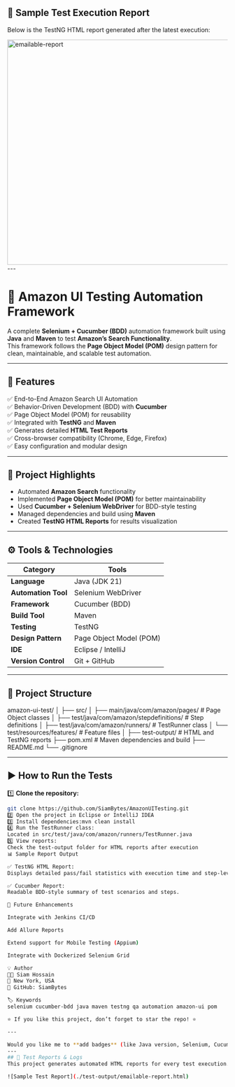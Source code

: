 ## 🧾 Sample Test Execution Report
Below is the TestNG HTML report generated after the latest execution:

<img width="693" height="515" alt="emailable-report" src="https://github.com/user-attachments/assets/4810c265-694d-4652-9d02-0a278e54200f" />
---

# 🧪 Amazon UI Testing Automation Framework  

A complete **Selenium + Cucumber (BDD)** automation framework built using **Java** and **Maven** to test **Amazon’s Search Functionality**.  
This framework follows the **Page Object Model (POM)** design pattern for clean, maintainable, and scalable test automation.  

---

## 🚀 Features  
✅ End-to-End Amazon Search UI Automation  
✅ Behavior-Driven Development (BDD) with **Cucumber**  
✅ Page Object Model (POM) for reusability  
✅ Integrated with **TestNG** and **Maven**  
✅ Generates detailed **HTML Test Reports**  
✅ Cross-browser compatibility (Chrome, Edge, Firefox)  
✅ Easy configuration and modular design  

---

## 🧠 Project Highlights  
- Automated **Amazon Search** functionality  
- Implemented **Page Object Model (POM)** for better maintainability  
- Used **Cucumber + Selenium WebDriver** for BDD-style testing  
- Managed dependencies and build using **Maven**  
- Created **TestNG HTML Reports** for results visualization  

---

## ⚙️ Tools & Technologies  
| Category | Tools |
|-----------|-------|
| **Language** | Java (JDK 21) |
| **Automation Tool** | Selenium WebDriver |
| **Framework** | Cucumber (BDD) |
| **Build Tool** | Maven |
| **Testing** | TestNG |
| **Design Pattern** | Page Object Model (POM) |
| **IDE** | Eclipse / IntelliJ |
| **Version Control** | Git + GitHub |

---

## 🧩 Project Structure  

amazon-ui-test/
│
├── src/
│ ├── main/java/com/amazon/pages/ # Page Object classes
│ ├── test/java/com/amazon/stepdefinitions/ # Step definitions
│ ├── test/java/com/amazon/runners/ # TestRunner class
│ └── test/resources/features/ # Feature files
│
├── test-output/ # HTML and TestNG reports
├── pom.xml # Maven dependencies and build
├── README.md
└── .gitignore

---

## ▶️ How to Run the Tests  

1️⃣ **Clone the repository:**  
```bash
git clone https://github.com/SiamBytes/AmazonUITesting.git
2️⃣ Open the project in Eclipse or IntelliJ IDEA
3️⃣ Install dependencies:mvn clean install
4️⃣ Run the TestRunner class:
Located in src/test/java/com/amazon/runners/TestRunner.java
5️⃣ View reports:
Check the test-output folder for HTML reports after execution
📊 Sample Report Output

✅ TestNG HTML Report:
Displays detailed pass/fail statistics with execution time and step-level logs.

✅ Cucumber Report:
Readable BDD-style summary of test scenarios and steps.

🧠 Future Enhancements

Integrate with Jenkins CI/CD

Add Allure Reports

Extend support for Mobile Testing (Appium)

Integrate with Dockerized Selenium Grid

💡 Author
👨‍💻 Siam Hossain
📍 New York, USA
🔗 GitHub: SiamBytes

🏷️ Keywords
selenium cucumber-bdd java maven testng qa automation amazon-ui pom

⭐ If you like this project, don’t forget to star the repo! ⭐

---

Would you like me to **add badges** (like Java version, Selenium, Cucumber, and License) at the top of the README too — for a more *GitHub-pro look*?
---
## 🧪 Test Reports & Logs
This project generates automated HTML reports for every test execution.

![Sample Test Report](./test-output/emailable-report.html)

